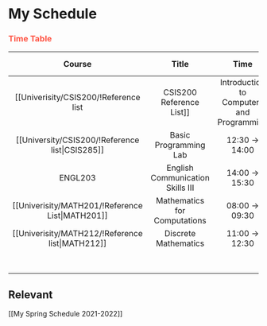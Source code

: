 # My Schedule

### <span style="color: #ff5545;text-transform: capitalize;">Time table</span>

|                      Course                      |                   Title                   |     Time      | Date | Section | Credit Amount |
|:------------------------------------------------:|:-----------------------------------------:|:-------------:|:----:|:-------:|:-------------:|
| [[Univerisity/CSIS200/!Reference list|CSIS200 Reference List]]  | Introduction to Computers and Programming | 12:30 → 14:00 | M-W  |    4    |       3       |
| [[University/CSIS200/!Reference list\|CSIS285]]  |           Basic Programming Lab           | 12:30 → 14:00 |  F   |    2    |       1       |
|                     ENGL203                      |     English Communication Skills III      | 14:00 → 15:30 | M-W  |    9    |       3       |
| [[Univerisity/MATH201/!Reference List\|MATH201]] |       Mathematics for Computations        | 08:00 → 09:30 | W-F  |    1    |       3       |
| [[Univerisity/MATH212/!Reference list\|MATH212]] |           Discrete Mathematics            | 11:00 → 12:30 | T-TH |    1    |       3       |
|                                                  |                                           |               |      |         | **Total**: 13 |

## Relevant 
[[My Spring Schedule 2021-2022]]